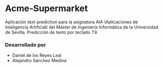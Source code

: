 # Acme-Supermarket
Aplicación text-prediction para la asignatura AIA (Aplicaciones de Inteligencia Artificial) del Máster de Ingeniería Informática de la Universidad de Sevilla. Predicción de texto por teclado T9.

### Desarrollado por 

* Daniel de los Reyes Leal
* Alejandro Sánchez Medina